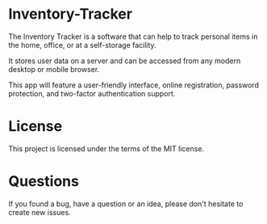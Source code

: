 # Inventory-Tracker
The Inventory Tracker is a software that can help to track personal items in the home, office, or at a self-storage facility. 

It stores user data on a server and can be accessed from any modern desktop or mobile browser. 

This app will feature a user-friendly interface, online registration, password protection, and two-factor authentication support.

# License
This project is licensed under the terms of the MIT license.

# Questions
If you found a bug, have a question or an idea, please don't hesitate to create new issues.
